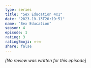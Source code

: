 ```yaml
---
type: series
title: "Sex Education 4x1"
date: "2023-10-13T20:19:51"
name: "Sex Education"
season: 4
episode: 1
rating: 3
ratingEmoji: ⭐️⭐️⭐️
share: false
---
```


_[No review was written for this episode]_
